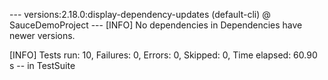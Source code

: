 
--- versions:2.18.0:display-dependency-updates (default-cli) @ SauceDemoProject ---
[INFO] No dependencies in Dependencies have newer versions.

[INFO] Tests run: 10, Failures: 0, Errors: 0, Skipped: 0, Time elapsed: 60.90 s -- in TestSuite
